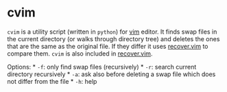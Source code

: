 cvim
====

`cvim` is a utility script (written in `python`) for [vim](http://vim.org)
editor.  It finds swap files in the current directory (or walks through
directory tree) and deletes the ones that are the same as the original file.
If they differ it uses
[recover.vim](http://www.vim.org/scripts/script.php?script_id=3068) to compare
them.  `cvim` is also included in
[recover.vim](http://www.vim.org/scripts/script.php?script_id=3068).

Options:
    * `-f`: only find swap files (recursively)
    * `-r`: search current directory recursively
    * `-a`: ask also before deleting a swap file which does not differ from the file
    * `-h`: help
